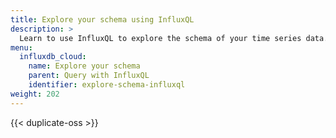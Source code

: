 ```yaml
---
title: Explore your schema using InfluxQL
description: >
  Learn to use InfluxQL to explore the schema of your time series data.
menu:
  influxdb_cloud:
    name: Explore your schema
    parent: Query with InfluxQL
    identifier: explore-schema-influxql
weight: 202
---
```


{{< duplicate-oss >}}
